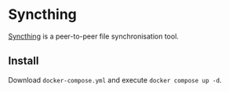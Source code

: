 # Syncthing

[Syncthing](https://syncthing.net) is a peer-to-peer file synchronisation tool.

## Install

Download `docker-compose.yml` and execute `docker compose up -d`.
